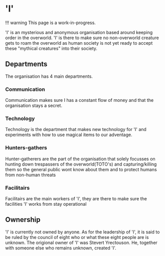# 'I'

!!! warning
    This page is a work-in-progress.

'I' is an mysterious and anonymous organisation based around keeping order in the overworld. 'I' is there to make sure no non-overworld creature gets to roam the overworld as human society is not yet ready to accept these "mythical creatures" into their society.

## Departments
The organisation has 4 main departments.

### Communication
Communication makes sure I has a constant flow of money and that the organisation stays a secret.

### Technology
Technology is the department that makes new  technology for 'I' and experiments with how to use magical items to our adventage.

### Hunters-gathers
Hunter-gatherers are the part of the organisation that solely focusses on hunting down trespassers of the overworld(TOTO's) and capturing/killing them so the general public wont know about them and to protect humans from non-human threats

### Facilitairs
Facilitairs are the main workers of 'I', they are there to make sure the facilities 'I' works from stay operational

## Ownership
'I' is currently not owned by anyone. As for the leadership of 'I', it is said to be ruled by the council of eight who or what these eight people are is unknown.
The origional owner of 'I' was Stevert Yrectouson. He, together with someone else who remains unknown, created 'I'.

